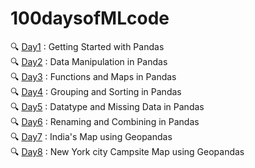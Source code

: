 # 100daysofMLcode

🔍 [Day1](https://github.com/lakshikaparihar/100daysofMLcode/tree/main/1_Getting_Started_with_Pandas) : Getting Started with Pandas <br>
🔍 [Day2](https://github.com/lakshikaparihar/100daysofMLcode/tree/main/2_Pandas_Data_Manipulation) : Data Manipulation in Pandas <br>
🔍 [Day3](https://github.com/lakshikaparihar/100daysofMLcode/tree/main/3_Pandas_Functions_And_Maps) : Functions and Maps in Pandas <br>
🔍 [Day4](https://github.com/lakshikaparihar/100daysofMLcode/tree/main/4_Pandas_Grouping_and_Sorting) : Grouping and Sorting in Pandas <br>
🔍 [Day5](https://github.com/lakshikaparihar/100daysofMLcode/tree/main/5_DataTypes_MissingValues) : Datatype and Missing Data in Pandas <br>
🔍 [Day6](https://github.com/lakshikaparihar/100daysofMLcode/tree/main/6_Pandas_Renaming_Combining) : Renaming and Combining in Pandas <br>
🔍 [Day7](https://github.com/lakshikaparihar/100daysofMLcode/tree/main/7_Geospatial_Analysis_First_Map) : India's Map using Geopandas <br>
🔍 [Day8](https://github.com/lakshikaparihar/100daysofMLcode/tree/main/8_Geospatial_Analysis_Campsite_Map/Campsite-Map) : New York city Campsite Map using Geopandas <br>
